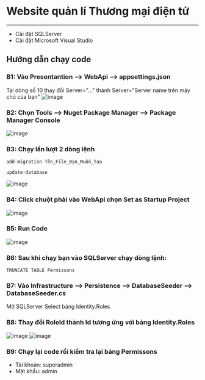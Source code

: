 # Website quản lí Thương mại điện tử
***
- Cài đặt SQLServer
- Cài đặt Microsoft Visual Studio
  
## Hướng dẫn chạy code

### B1: Vào Presentantion --> WebApi --> appsettings.json
Tại dòng số 10 thay đổi Server="..." thành Server="Server name trên máy chủ của bạn"
  ![image](https://github.com/thaibao163/eShopSolution/assets/79973618/4816d3f7-ebf9-4d93-bbc1-aa18d34397e0)
  
### B2: Chọn Tools --> Nuget Package Manager --> Package Manager Console
![image](https://github.com/thaibao163/eShopSolution/assets/79973618/1154011d-1cde-45da-8cdb-f2bf7c9749a7)

### B3: Chạy lần lượt 2 dòng lệnh
    add-migration Tên_File_Bạn_Muốn_Tạo
    
    update-database
![image](https://github.com/thaibao163/eShopSolution/assets/79973618/e90cc5a9-f322-4459-ad3c-4ccc837cb310)

### B4: Click chuột phải vào WebApi chọn Set as Startup Project
![image](https://github.com/thaibao163/eShopSolution/assets/79973618/dc848d20-30e8-44d3-8b63-c662d5122dee)

### B5: Run Code
![image](https://github.com/thaibao163/eShopSolution/assets/79973618/5b17a259-bc90-402b-a9eb-ec30a8049191)

### B6: Sau khi chạy bạn vào SQLServer chạy dòng lệnh:
    TRUNCATE TABLE Permissons

### B7: Vào Infrastructure --> Persistence --> DatabaseSeeder --> DatabaseSeeder.cs
Mở SQLServer Select bảng Identity.Roles
    
### B8: Thay đổi RoleId thành Id tương ứng với bảng Identity.Roles
![image](https://github.com/thaibao163/eShopSolution/assets/79973618/dce46e24-db3f-4ae2-be78-eb0c621bac00)
![image](https://github.com/thaibao163/eShopSolution/assets/79973618/3082dca8-bf7f-45e5-8c76-2a3dcaedfd58)

### B9: Chạy lại code rồi kiểm tra lại bảng Permissons

- Tài khoản: superadmin
- Mật khẩu: admin






   

